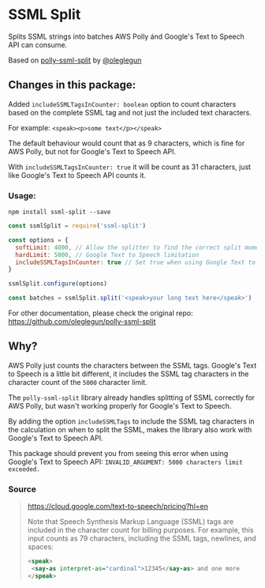 # SSML Split
Splits SSML strings into batches AWS Polly ánd Google's Text to Speech API can consume.

Based on [polly-ssml-split](https://github.com/oleglegun/polly-ssml-split) by [@oleglegun](https://github.com/oleglegun)

## Changes in this package:
Added `includeSSMLTagsInCounter: boolean` option to count characters based on the complete SSML tag and not just the included text characters.

For example:
`<speak><p>some text</p></speak>`

The default behaviour would count that as 9 characters, which is fine for AWS Polly, but not for Google's Text to Speech API.

With `includeSSMLTagsInCounter: true` it will be count as 31 characters, just like Google's Text to Speech API counts it.


### Usage:
`npm install ssml-split --save`

```javascript
const ssmlSplit = require('ssml-split')

const options = {
  softLimit: 4000, // Allow the splitter to find the correct split moment between 4000-5000 characters
  hardLimit: 5000, // Google Text to Speech limitation
  includeSSMLTagsInCounter: true // Set true when using Google Text to Speech API, set to false with AWS Polly
}

ssmlSplit.configure(options)

const batches = ssmlSplit.split('<speak>your long text here</speak>')
```

For other documentation, please check the original repo: https://github.com/oleglegun/polly-ssml-split

## Why?
AWS Polly just counts the characters between the SSML tags. Google's Text to Speech is a little bit different, it includes the SSML tag characters in the character count of the `5000` character limit. 

The `polly-ssml-split` library already handles splitting of SSML correctly for AWS Polly, but wasn't working properly for Google's Text to Speech.

By adding the option `includeSSMLTags` to include the SSML tag characters in the calculation on when to split the SSML, makes the library also work with Google's Text to Speech API.

This package should prevent you from seeing this error when using Google's Text to Speech API:
`INVALID_ARGUMENT: 5000 characters limit exceeded.`

### Source

> https://cloud.google.com/text-to-speech/pricing?hl=en
>
> Note that Speech Synthesis Markup Language (SSML) tags are included in the character count for billing purposes. For example, this input counts as 79 characters, including the SSML tags, newlines, and spaces:
> ```xml
> <speak>
>  <say-as interpret-as="cardinal">12345</say-as> and one more
> </speak>
> ```
